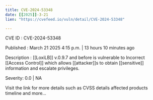 ```yaml
---
title: CVE-2024-53348
date: [[2025]]-3-21
lien: "https://cvefeed.io/vuln/detail/CVE-2024-53348"

---
```


CVE ID : CVE-2024-53348

Published :  March 21
2025
4:15 p.m. | 13 hours
10 minutes ago

Description : [[LoxiLB]] v.0.9.7 and before is vulnerable to Incorrect [[Access Control]] which allows [[attacker]]s to obtain [[sensitive]] information and escalate privileges.

Severity: 0.0 | NA

Visit the link for more details
such as CVSS details
affected products
timeline
and more...
